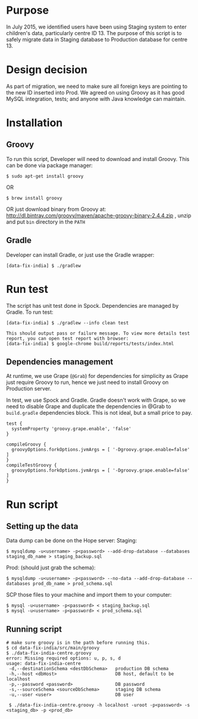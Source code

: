 # Purpose

In July 2015, we identified users have been using Staging system to enter children's data, particularly centre ID 13. The purpose of this script is to safely migrate data in Staging database to Production database for centre 13.

# Design decision

As part of migration, we need to make sure all foreign keys are pointing to the new ID inserted into Prod. We agreed on using Groovy as it has good MySQL integration, tests; and anyone with Java knowledge can maintain.

# Installation
## Groovy
To run this script, Developer will need to download and install Groovy. This can be done via package manager:

```
$ sudo apt-get install groovy
```

OR 
```
$ brew install groovy
```

OR just download binary from Groovy at: http://dl.bintray.com/groovy/maven/apache-groovy-binary-2.4.4.zip , unzip and put `bin` directory in the `PATH`

## Gradle
Developer can install Gradle, or just use the Gradle wrapper:
```
[data-fix-india] $ ./gradlew
```

# Run test
The script has unit test done in Spock. Dependencies are managed by Gradle. To run test:
```
[data-fix-india] $ ./gradlew --info clean test

This should output pass or failure message. To view more details test report, you can open test report with browser:
[data-fix-india] $ google-chrome build/reports/tests/index.html
```

## Dependencies management
At runtime, we use Grape (`@Grab`) for dependencies for simplicity as Grape just require Groovy to run, hence we just need to install Groovy on Production server.

In test, we use Spock and Gradle. Gradle doesn't work with Grape, so we need to disable Grape and duplicate the dependencies in @Grab to `build.gradle` dependencies block. This is not ideal, but a small price to pay.

```
test {                                        
  systemProperty 'groovy.grape.enable', 'false'  
}

compileGroovy {
  groovyOptions.forkOptions.jvmArgs = [ '-Dgroovy.grape.enable=false' ]
}
compileTestGroovy {
  groovyOptions.forkOptions.jvmArgs = [ '-Dgroovy.grape.enable=false' ]
}
```

# Run script
## Setting up the data
Data dump can be done on the Hope server:
Staging:
```
$ mysqldump -u<username> -p<password> --add-drop-database --databases staging_db_name > staging_backup.sql
```
Prod: (should just grab the schema):
```
$ mysqldump -u<username> -p<password> --no-data --add-drop-database --databases prod_db_name > prod_schema.sql
```

SCP those files to your machine and import them to your computer:
```
$ mysql -u<username> -p<password> < staging_backup.sql
$ mysql -u<username> -p<password> < prod_schema.sql
```

## Running script
```
# make sure groovy is in the path before running this.
$ cd data-fix-india/src/main/groovy
$ ./data-fix-india-centre.groovy 
error: Missing required options: u, p, s, d
usage: data-fix-india-centre
 -d,--destinationSchema <destDbSchema>   production DB schema
 -h,--host <dbHost>                      DB host, default to be localhost
 -p,--password <password>                DB password
 -s,--sourceSchema <sourceDbSchema>      staging DB schema
 -u,--user <user>                        DB user

 $ ./data-fix-india-centre.groovy -h localhost -uroot -p<password> -s <staging_db> -p <prod_db>
```










